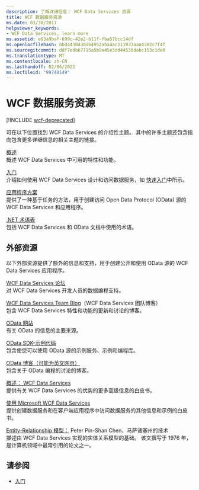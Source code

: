 ```yaml
---
description: 了解详细信息： WCF Data Services 资源
title: WCF 数据服务资源
ms.date: 03/30/2017
helpviewer_keywords:
- WCF Data Services, learn more
ms.assetid: e63a9baf-699c-42e2-b11f-fba57bcc14df
ms.openlocfilehash: bbd4430430d64952aba4ac111033aaa4302c7f4f
ms.sourcegitcommit: ddf7edb67715a5b9a45e3dd44536dabc153c1de0
ms.translationtype: MT
ms.contentlocale: zh-CN
ms.lasthandoff: 02/06/2021
ms.locfileid: "99748149"
---
```

# <a name="wcf-data-services-resources"></a>WCF 数据服务资源

[!INCLUDE [wcf-deprecated](~/includes/wcf-deprecated.md)]

可在以下位置找到 WCF Data Services 的介绍性主题。 其中的许多主题还包含指向包含更多详细信息的相关主题的链接。  
  
 [概述](wcf-data-services-overview.md)  
 概述 WCF Data Services 中可用的特性和功能。  
  
 [入门](../adonet/ef/getting-started.md)  
 介绍如何使用 WCF Data Services 设计和访问数据服务，如 [快速入门](quickstart-wcf-data-services.md)中所示。  
  
 [应用程序方案](application-scenarios-wcf-data-services.md)  
 提供了一种基于任务的方法，用于创建访问 Open Data Protocol (OData) 源的 WCF Data Services 和应用程序。  
  
 [.NET 术语表](../../../standard/glossary.md)  
 包括 WCF Data Services 和 OData 文档中使用的术语。  
  
## <a name="external-resources"></a>外部资源  

 以下外部资源提供了额外的信息和支持，用于创建公开和使用 OData 源的 WCF Data Services 应用程序。  
  
 [WCF Data Services 论坛](https://social.msdn.microsoft.com/Forums/en-US/home?forum=adodotnetdataservices)  
 对 WCF Data Services 开发人员的数据编程支持。  
  
 [WCF Data Services Team Blog](/archive/blogs/astoriateam/)（WCF Data Services 团队博客）  
 包含 WCF Data Services 特性和功能的更新和讨论的博客。  
  
 [OData 网站](https://www.odata.org/)  
 有关 OData 的信息的主要来源。  
  
 [OData SDK-示例代码](https://www.odata.org/ecosystem/#sdk)  
 包含使您可以使用 OData 源的示例服务、示例和编程库。  
  
 [OData 博客（可能为英文网页）](https://www.odata.org/blog/)  
 包含关于 OData 编程的讨论的博客。  
  
 [概述： WCF Data Services](/previous-versions/visualstudio/visual-studio-2008/cc956153(v=msdn.10))  
 提供有关 WCF Data Services 的优势的更多高级信息的白皮书。  
  
 [使用 Microsoft WCF Data Services](/previous-versions/visualstudio/visual-studio-2008/cc907912(v=msdn.10))  
 提供创建数据服务和在客户端应用程序中访问数据服务的其他信息和示例的白皮书。  
  
 [Entity-Relationship 模型：](https://dl.acm.org/doi/10.1145/320434.320440) Peter Pin-Shan Chen、马萨诸塞州的技术  
 描述由 WCF Data Services 实现的实体关系模型的基础。 该文撰写于 1976 年，是计算机领域中最常引用的论文之一。  
  
## <a name="see-also"></a>请参阅

- [入门](getting-started-with-wcf-data-services.md)
